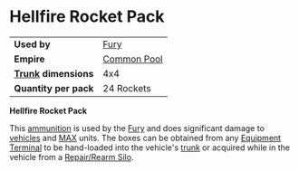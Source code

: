 # Hellfire Rocket Pack

|                                                 |                                              |
| ----------------------------------------------- | -------------------------------------------- |
| **Used by**                                     | [Fury](../vehicles/Fury.md)                  |
| **Empire**                                      | [Common Pool](../terminology/Common_Pool.md) |
| **[Trunk](../terminology/Trunk.md) dimensions** | 4x4                                          |
| **Quantity per pack**                           | 24 Rockets                                   |

**Hellfire Rocket Pack**

This [ammunition](../items/Ammunition.md) is used by the
[Fury](../vehicles/Fury.md) and does significant damage to
[vehicles](../vehicles/index.md) and
[MAX](../armor/Mechanized_Assault_Exo-Suit.md) units. The boxes can be obtained
from any [Equipment Terminal](../items/Equipment_Terminal.md) to be hand-loaded
into the vehicle's [trunk](../terminology/Trunk.md) or acquired while in the
vehicle from a [Repair/Rearm Silo](../items/Repair_Rearm_Silo.md).
